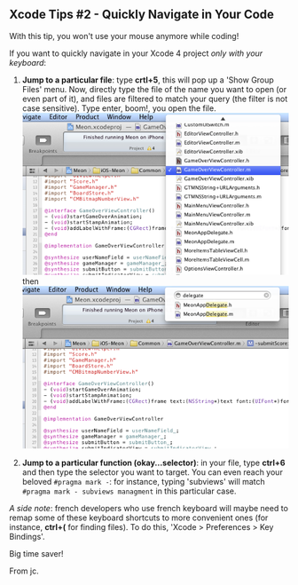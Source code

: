 ## Xcode Tips #2 - Quickly Navigate in Your Code

With this tip, you won't use your mouse anymore while coding!

If you want to quickly navigate in your Xcode 4 project _only with your keyboard_:

1. __Jump to a particular file__: type __crtl+5__, this will pop up a 'Show Group Files' menu. Now, directly type the file of the name you want to open (or even part of it), and files are filtered to match your query (the filter is not case sensitive). Type enter, boom!, you open the file.    
![Quickly open a file](filtered0.png)    
then    
![Quickly open a file](filtered1.png)

2. __Jump to a particular function (okay...selector)__: in your file, type __ctrl+6__ and then type the selector you want to target. You can even reach your beloved `#pragma mark -`: for instance, typing 'subviews' will match `#pragma mark - subviews managment` in this particular case. 

_A side note_: french developers who use french keyboard will maybe need to remap some of these keyboard shortcuts to more convenient ones (for instance,  __ctrl+(__ for finding files). To do this, 'Xcode > Preferences > Key Bindings'.

Big time saver!

From jc.